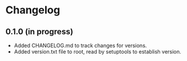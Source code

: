 # Changelog

## 0.1.0 (in progress)

* Added CHANGELOG.md to track changes for versions.
* Added version.txt file to root, read by setuptools to establish version.
